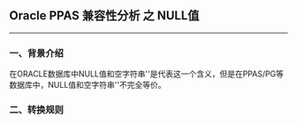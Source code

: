 ## Oracle PPAS 兼容性分析 之 NULL值
---

### 一、背景介绍
在ORACLE数据库中NULL值和空字符串''是代表这一个含义，但是在PPAS/PG等数据库中，NULL值和空字符串''不完全等价。


### 二、转换规则

